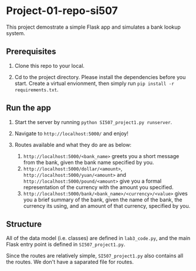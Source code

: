 # Project-01-repo-si507

This project demostrate a simple Flask app and simulates a bank lookup system.

## Prerequisites

1. Clone this repo to your local.

1. Cd to the project directory. Please install the dependencies before you start. Create a virtual envionment, then simply run `pip install -r requirements.txt`.

## Run the app

1. Start the server by running `python SI507_project1.py runserver`.

1. Navigate to `http://localhost:5000/` and enjoy!

1. Routes available and what they do are as below:

    1. `http://localhost:5000/<bank_name>` greets you a short message from the bank, given the bank name specified by you.
    1. `http://localhost:5000/dollar/<amount>`, `http://localhost:5000/yuan/<amount>` and `http://localhost:5000/pound/<amount>` give you a formal representation of the currency with the amount you specified.
    1. `http://localhost:5000/bank/<bank_name>/<currency>/<value>` gives you a brief summary of the bank, given the name of the bank, the currency its using, and an amount of that currency, specified by you.


## Structure

All of the data model (i.e. classes) are defined in `lab3_code.py`, and the main Flask entry point is defined in `SI507_project1.py`.

Since the routes are relatively simple, `SI507_project1.py` also contains all the routes. We don't have a saparated file for routes.